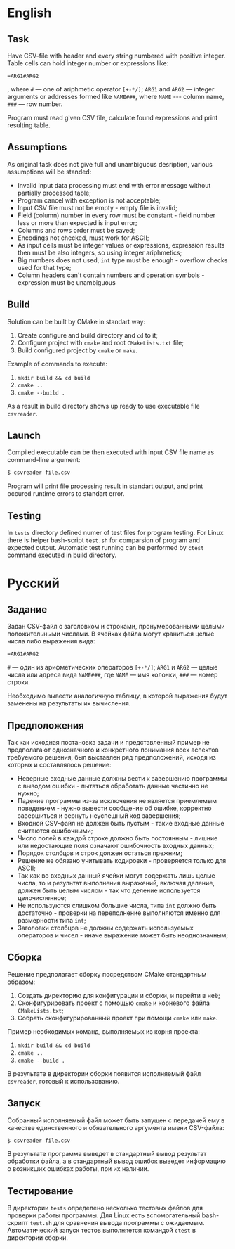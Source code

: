 # English
## Task
Have CSV-file with header and every string numbered with positive integer.
Table cells can hold integer number or expressions like:
```
=ARG1#ARG2
```
, where `#` — one of ariphmetic operator `[+-*/]`; `ARG1` and `ARG2` — integer arguments or addresses formed like `NAME###`, where `NAME` --- column name, `###` — row number.

Program must read given CSV file, calculate found expressions and print resulting table.

## Assumptions
As original task does not give full and unambiguous desription, various assumptions will be standed:
- Invalid input data processing must end with error message without partially processed table;
- Program cancel with exception is not acceptable;
- Input CSV file must not be empty - empty file is invalid;
- Field (column) number in every row must be constant - field number less or more than expected is input error;
- Columns and rows order must be saved;
- Encodings not checked, must work for ASCII;
- As input cells must be integer values or expressions, expression results then must be also integers, so using integer ariphmetics;
- Big numbers does not used, `int` type must be enough - overflow checks used for that type;
- Column headers can't contain numbers and operation symbols - expression must be unambiguous

## Build
Solution can be built by CMake in standart way:
1. Create configure and build directory and `cd` to it;
2. Configure project with `cmake` and root `CMakeLists.txt` file;
3. Build configured project by `cmake` or `make`.

Example of commands to execute:
1. `mkdir build && cd build`
2. `cmake ..`
3. `cmake --build .`

As a result in build directory shows up ready to use executable file `csvreader`.

## Launch
Compiled executable can be then executed with input CSV file name as command-line argument:
```sh
$ csvreader file.csv
```
Program will print file processing result in standart output, and print occured runtime errors to standart error.

## Testing
In `tests` directory defined numer of test files for program testing.
For Linux there is helper bash-script `test.sh` for comparsion of program and expected output.
Automatic test running can be performed by `ctest` command executed in build directory.


# Русский
## Задание
Задан CSV-файл с заголовком и строками, пронумерованными целыми положительными числами.
В ячейках файла могут храниться целые числа либо выражения вида:
```
=ARG1#ARG2
```
`#` — один из арифметических операторов `[+-*/]`; `ARG1` и `ARG2` — целые числа или адреса вида `NAME###`, где `NAME` — имя колонки, `###` — номер строки.

Необходимо вывести аналогичную таблицу, в которой выражения будут заменены на результаты их вычисления.

## Предположения
Так как исходная постановка задачи и представленный пример не предполагают однозначного и конкретного понимания всех аспектов требуемого решения, был выставлен ряд предположений, исходя из которых и составлялось решение:
- Неверные входные данные должны вести к завершению программы с выводом ошибки - пытаться обработать данные частично не нужно;
- Падение программы из-за исключения не является приемлемым поведением - нужно вывести сообщение об ошибке, корректно завершиться и вернуть неуспешный код завершения;
- Входной CSV-файл не должен быть пустым - такие входные данные считаются ошибочными;
- Число полей в каждой строке должно быть постоянным - лишние или недостающие поля означают ошибочность входных данных;
- Порядок столбцов и строк должен остаться прежним;
- Решение не обязано учитывать кодировки - проверяется только для ASCII;
- Так как во входных данный ячейки могут содержать лишь целые числа, то и результат выполнения выражений, включая деление, должен быть целым числом - так что деление используется целочисленное;
- Не используются слишком большие числа, типа `int` должно быть достаточно - проверки на переполнение выполняются именно для размерности типа `int`;
- Заголовки столбцов не должны содержать используемых операторов и чисел - иначе выражение может быть неоднозначным;

## Сборка
Решение предполагает сборку посредством CMake стандартным образом:
1. Создать директорию для конфигурации и сборки, и перейти в неё;
2. Сконфигурировать проект с помощью `cmake` и корневого файла `CMakeLists.txt`;
3. Собрать сконфигурированный проект при помощи `cmake` или `make`.

Пример необходимых команд, выполняемых из корня проекта:
1. `mkdir build && cd build`
2. `cmake ..`
3. `cmake --build .`

В результате в директории сборки появится исполняемый файл `csvreader`, готовый к использованию.

## Запуск
Собранный исполняемый файл может быть запущен с передачей ему в качестве единственного и обязательного аргумента имени CSV-файла:
```sh
$ csvreader file.csv
```
В результате программа выведет в стандартный вывод результат обработки файла, а в стандартный вывод ошибок выведет информацию о возникших ошибках работы, при их наличии.

## Тестирование
В директории `tests` определено несколько тестовых файлов для проверки работы программы.
Для Linux есть вспомогательный bash-скрипт `test.sh` для сравнения вывода программы с ожидаемым.
Автоматический запуск тестов выполняется командой `ctest` в директории сборки.

